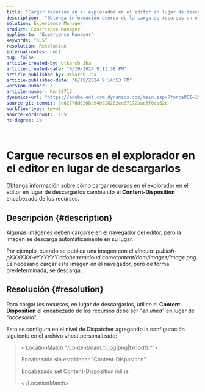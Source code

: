 ```yaml
---
title: "Cargar recursos en el explorador en el editor en lugar de descargarlos"
description: '"Obtenga información acerca de la carga de recursos en el explorador en el editor".'
solution: Experience Manager
product: Experience Manager
applies-to: "Experience Manager"
keywords: “KCS”
resolution: Resolution
internal-notes: null
bug: false
article-created-by: Utkarsh Jha
article-created-date: "6/19/2024 9:11:38 PM"
article-published-by: Utkarsh Jha
article-published-date: "6/19/2024 9:14:53 PM"
version-number: 3
article-number: KA-20713
dynamics-url: "https://adobe-ent.crm.dynamics.com/main.aspx?forceUCI=1&pagetype=entityrecord&etn=knowledgearticle&id=0b45ae82-802e-ef11-840a-00224809e160"
source-git-commit: 8e6277dd620bb940926282ee67172bad3f0db62c
workflow-type: tm+mt
source-wordcount: '155'
ht-degree: 1%

---
```


# Cargue recursos en el explorador en el editor en lugar de descargarlos


Obtenga información sobre cómo cargar recursos en el explorador en el editor en lugar de descargarlos cambiando el <b>Content-Disposition</b> encabezado de los recursos.

## Descripción {#description}


Algunas imágenes deben cargarse en el navegador del editor, pero la imagen se descarga automáticamente en su lugar.

Por ejemplo, cuando se publica una imagen con el vínculo: *publish-pXXXXXX-eYYYYYY.adobeaemcloud.com/content/dam/images/image.png*. Es necesario cargar esta imagen en el navegador, pero de forma predeterminada, se descarga.


## Resolución {#resolution}


Para cargar los recursos, en lugar de descargarlos, utilice el <b>Content-Disposition</b> el encabezado de los recursos debe ser &quot;*en línea*&quot; en lugar de &quot;*accesorio*&quot;.

Esto se configura en el nivel de Dispatcher agregando la configuración siguiente en el archivo vhost personalizado:




> `<` LocationMatch &quot;\/content\/dam.\*\.(jpg|png|txt|pdf).\*&quot;`>`
> 
> Encabezado sin establecer &quot;Content-Disposition&quot;
> 
> Encabezado set Content-Disposition inline
> 
> `<` /LocationMatch`>`





